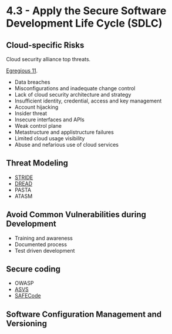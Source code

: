 # 4.3 - Apply the Secure Software Development Life Cycle (SDLC)

## Cloud-specific Risks

Cloud security alliance top threats.

[Egregious 11](https://cloudsecurityalliance.org/artifacts/top-threats-egregious-11-deep-dive/).
- Data breaches
- Misconfigurations and inadequate change control
- Lack of cloud security architecture and strategy
- Insufficient identity, credential, access and key management
- Account hijacking
- Insider threat
- Insecure interfaces and APIs
- Weak control plane
- Metastructure and applistructure failures
- Limited cloud usage visibility
- Abuse and nefarious use of cloud services

## Threat Modeling

- [STRIDE](../../definitions/S.md#stride)
- [DREAD](../../definitions/D.md#dread)
- PASTA
- ATASM

## Avoid Common Vulnerabilities during Development

- Training and awareness
- Documented process
- Test driven development

## Secure coding

- OWASP
- [ASVS](https://owasp.org/www-project-application-security-verification-standard/)
- [SAFECode](https://safecode.org/)

## Software Configuration Management and Versioning
